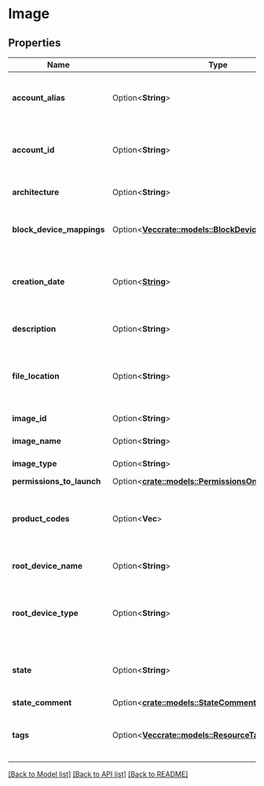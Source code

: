 # Image

## Properties

Name | Type | Description | Notes
------------ | ------------- | ------------- | -------------
**account_alias** | Option<**String**> | The account alias of the owner of the OMI. | [optional]
**account_id** | Option<**String**> | The account ID of the owner of the OMI. | [optional]
**architecture** | Option<**String**> | The architecture of the OMI. | [optional]
**block_device_mappings** | Option<[**Vec<crate::models::BlockDeviceMappingImage>**](BlockDeviceMappingImage.md)> | One or more block device mappings. | [optional]
**creation_date** | Option<[**String**](string.md)> | The date and time (UTC) at which the OMI was created. | [optional]
**description** | Option<**String**> | The description of the OMI. | [optional]
**file_location** | Option<**String**> | The location from which the OMI files were created. | [optional]
**image_id** | Option<**String**> | The ID of the OMI. | [optional]
**image_name** | Option<**String**> | The name of the OMI. | [optional]
**image_type** | Option<**String**> | The type of the OMI. | [optional]
**permissions_to_launch** | Option<[**crate::models::PermissionsOnResource**](PermissionsOnResource.md)> |  | [optional]
**product_codes** | Option<**Vec<String>**> | The product codes associated with the OMI. | [optional]
**root_device_name** | Option<**String**> | The name of the root device. | [optional]
**root_device_type** | Option<**String**> | The type of root device used by the OMI (always `bsu`). | [optional]
**state** | Option<**String**> | The state of the OMI (`pending` \\| `available` \\| `failed`). | [optional]
**state_comment** | Option<[**crate::models::StateComment**](StateComment.md)> |  | [optional]
**tags** | Option<[**Vec<crate::models::ResourceTag>**](ResourceTag.md)> | One or more tags associated with the OMI. | [optional]

[[Back to Model list]](../README.md#documentation-for-models) [[Back to API list]](../README.md#documentation-for-api-endpoints) [[Back to README]](../README.md)


